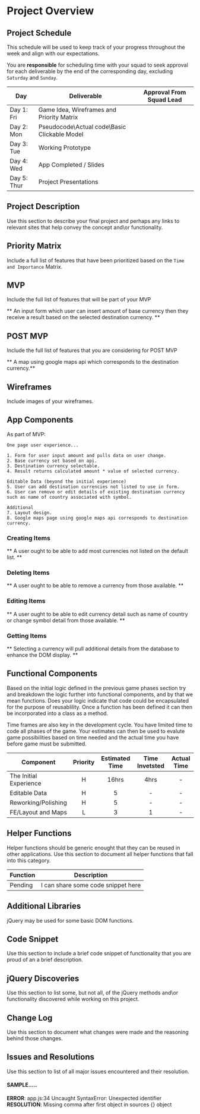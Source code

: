 # Project Overview

## Project Schedule

This schedule will be used to keep track of your progress throughout the week and align with our expectations.  

You are **responsible** for scheduling time with your squad to seek approval for each deliverable by the end of the corresponding day, excluding `Saturday` and `Sunday`.

|  Day | Deliverable | Approval From Squad Lead
|---|---| ---|
|Day 1: Fri| Game Idea, Wireframes and Priority Matrix|
|Day 2: Mon| Pseudocode\Actual code\Basic Clickable Model|
|Day 3: Tue| Working Prototype |
|Day 4: Wed| App Completed / Slides |
|Day 5: Thur| Project Presentations |

## Project Description

Use this section to describe your final project and perhaps any links to relevant sites that help convey the concept and\or functionality.

## Priority Matrix

Include a full list of features that have been prioritized based on the `Time and Importance` Matrix.

## MVP

Include the full list of features that will be part of your MVP

  ** An input form which user can insert amount of base currency then they receive a result based on the selected destination currency. **

## POST MVP

Include the full list of features that you are considering for POST MVP

  ** A map using google maps api which corresponds to the destination currency.**

## Wireframes

Include images of your wireframes.

## App Components

  As part of MVP:

    One page user experience...

    1. Form for user input amount and pulls data on user change.
    2. Base currency set based on api.
    3. Destination currency selectable.
    4. Result returns calculated amount * value of selected currency.

    Editable Data (beyond the initial experience)
    5. User can add destination currencies not listed to use in form.
    6. User can remove or edit details of existing destination currency such as name of country associated with symbol.

    Additional  
    7. Layout design.
    8. Google maps page using google maps api corresponds to destination currency.

### Creating Items
  ** A user ought to be able to add most currencies not listed on the default list. **

### Deleting Items
  ** A user ought to be able to remove a currency from those available. **

### Editing Items
  ** A user ought to be able to edit currency detail such as name of country or change symbol detail from those available. **

### Getting Items
  ** Selecting a currency will pull additional details from the database to enhance the DOM display. **


## Functional Components

Based on the initial logic defined in the previous game phases section try and breakdown the logic further into functional components, and by that we mean functions.  Does your logic indicate that code could be encapsulated for the purpose of reusablility.  Once a function has been defined it can then be incorporated into a class as a method.

Time frames are also key in the development cycle.  You have limited time to code all phases of the game.  Your estimates can then be used to evalute game possibilities based on time needed and the actual time you have before game must be submitted.

| Component | Priority | Estimated Time | Time Invetsted | Actual Time |
| --- | :---: |  :---: | :---: | :---: |
| The Initial Experience | H | 16hrs| 4hrs | - |
| Editable Data | H | 5| - | - |
| Reworking/Polishing | H | 5| - | - |
| FE/Layout and Maps | L | 3| 1 | - |


## Helper Functions
Helper functions should be generic enought that they can be reused in other applications. Use this section to document all helper functions that fall into this category.

| Function | Description |
| --- | :---: |  
| Pending | I can share some code snippet here |

## Additional Libraries
 jQuery may be used for some basic DOM functions.

## Code Snippet

Use this section to include a brief code snippet of functionality that you are proud of an a brief description.  

## jQuery Discoveries
 Use this section to list some, but not all, of the jQuery methods and\or functionality discovered while working on this project.

## Change Log
 Use this section to document what changes were made and the reasoning behind those changes.  

## Issues and Resolutions
 Use this section to list of all major issues encountered and their resolution.

#### SAMPLE.....
**ERROR**: app.js:34 Uncaught SyntaxError: Unexpected identifier                                
**RESOLUTION**: Missing comma after first object in sources {} object
